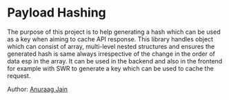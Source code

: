 # Payload Hashing

The purpose of this project is to help generating a hash which can be used as a key when aiming to cache API response.
This library handles object which can consist of array, multi-level nested structures and ensures the generated hash is
same always irrespective of the change in the order of data esp in the array. It can be used in the backend and also in the frontend
for example with SWR to generate a key which can be used to cache the request.


Author: [Anuraag Jain](https://adja.in)